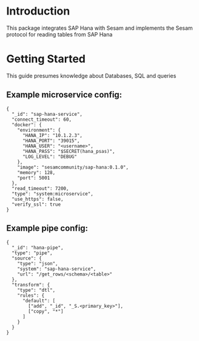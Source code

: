 # Introduction 
This package integrates SAP Hana with Sesam and implements the Sesam protocol for reading tables from SAP Hana

# Getting Started
This guide presumes knowledge about Databases, SQL and queries


Example microservice config:
---------------------------
```
{
  "_id": "sap-hana-service",
  "connect_timeout": 60,
  "docker": {
    "environment": {
      "HANA_IP": "10.1.2.3",
      "HANA_PORT": "39015",
      "HANA_USER": "<username>",
      "HANA_PASS": "$SECRET(hana_psas)",
      "LOG_LEVEL": "DEBUG"
    },
    "image": "sesamcommunity/sap-hana:0.1.0",
    "memory": 128,
    "port": 5001
  },
  "read_timeout": 7200,
  "type": "system:microservice",
  "use_https": false,
  "verify_ssl": true
}
```
Example pipe config:
--------------------
```
{
  "_id": "hana-pipe",
  "type": "pipe",
  "source": {
    "type": "json",
    "system": "sap-hana-service",
    "url": "/get_rows/<schema>/<table>"
  },
  "transform": {
    "type": "dtl",
    "rules": {
      "default": [
        ["add", "_id", "_S.<primary_key>"],
        ["copy", "*"]
      ]
    }
  }
}

```
